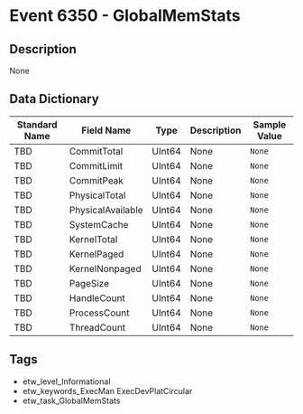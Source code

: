 # Event 6350 - GlobalMemStats

## Description
None

## Data Dictionary
|Standard Name|Field Name|Type|Description|Sample Value|
|---|---|---|---|---|
|TBD|CommitTotal|UInt64|None|`None`|
|TBD|CommitLimit|UInt64|None|`None`|
|TBD|CommitPeak|UInt64|None|`None`|
|TBD|PhysicalTotal|UInt64|None|`None`|
|TBD|PhysicalAvailable|UInt64|None|`None`|
|TBD|SystemCache|UInt64|None|`None`|
|TBD|KernelTotal|UInt64|None|`None`|
|TBD|KernelPaged|UInt64|None|`None`|
|TBD|KernelNonpaged|UInt64|None|`None`|
|TBD|PageSize|UInt64|None|`None`|
|TBD|HandleCount|UInt64|None|`None`|
|TBD|ProcessCount|UInt64|None|`None`|
|TBD|ThreadCount|UInt64|None|`None`|

## Tags
* etw_level_Informational
* etw_keywords_ExecMan ExecDevPlatCircular
* etw_task_GlobalMemStats